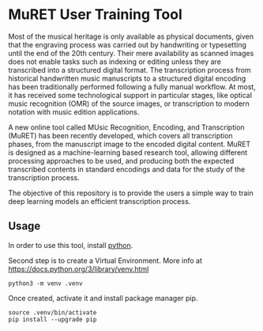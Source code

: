 # MuRET User Training Tool

Most of the musical heritage is only available as physical documents, given that the engraving process was carried out by handwriting or typesetting until the end of the 20th century. Their mere availability as scanned images does not enable tasks such as indexing or editing unless they are transcribed into a structured digital format. The transcription process from historical handwritten music manuscripts to a structured digital encoding has been traditionally performed following a fully manual workflow. At most, it has received some technological support in particular stages, like optical music recognition (OMR) of the source images, or transcription to modern notation with music edition applications.

A new online tool called MUsic Recognition, Encoding, and Transcription (MuRET) has been recently developed, which covers all transcription phases, from the manuscript image to the encoded digital content. MuRET is designed as a machine-learning based research tool, allowing different processing approaches to be used, and producing both the expected transcribed contents in standard encodings and data for the study of the transcription process.

The objective of this repository is to provide the users a simple way to train deep learning models an efficient transcription process.

## Usage

In order to use this tool, install [python](https://www.python.org/downloads/). 

Second step is to create a Virtual Environment. More info at https://docs.python.org/3/library/venv.html

```shell
python3 -m venv .venv
```
Once created, activate it and install package manager pip.

```shell
source .venv/bin/activate
pip install --upgrade pip
```

